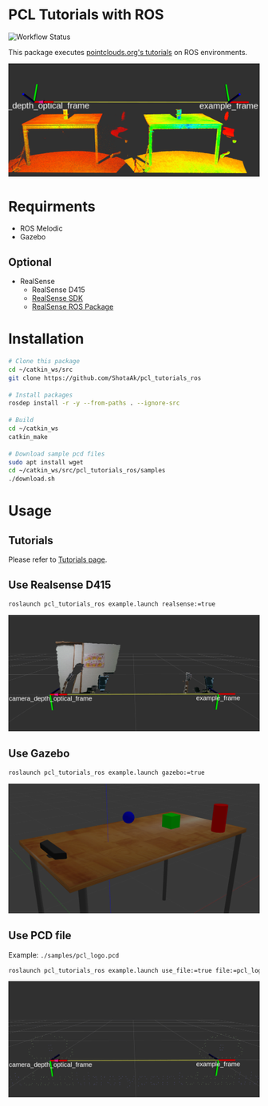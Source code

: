# PCL Tutorials with ROS

![Workflow Status](https://github.com/ShotaAk/pcl_tutorials_ros/workflows/ROS-Melodic/badge.svg)

This package executes [pointclouds.org's tutorials](http://www.pointclouds.org/documentation/tutorials/)
on ROS environments.

![statisticalOutlierRemoval](https://github.com/ShotaAk/pcl_tutorials_ros/blob/images/filtering/statisticalOutlierRemoval.png)

# Requirments

- ROS Melodic
- Gazebo

## Optional

- RealSense
    - RealSense D415 
    - [RealSense SDK](https://github.com/IntelRealSense/librealsense)
    - [RealSense ROS Package](https://github.com/IntelRealSense/realsense-ros)

# Installation

```bash
# Clone this package
cd ~/catkin_ws/src
git clone https://github.com/ShotaAk/pcl_tutorials_ros

# Install packages
rosdep install -r -y --from-paths . --ignore-src

# Build
cd ~/catkin_ws
catkin_make

# Download sample pcd files
sudo apt install wget
cd ~/catkin_ws/src/pcl_tutorials_ros/samples
./download.sh
```

# Usage

## Tutorials

Please refer to [Tutorials page](./doc/Tutorials.md).

## Use Realsense D415

```bash
roslaunch pcl_tutorials_ros example.launch realsense:=true
```

![realsense](https://github.com/ShotaAk/pcl_tutorials_ros/blob/images/realsense.png)

## Use Gazebo

```bash
roslaunch pcl_tutorials_ros example.launch gazebo:=true
```

![gazebo](https://github.com/ShotaAk/pcl_tutorials_ros/blob/images/gazebo.png)

## Use PCD file

Example: `./samples/pcl_logo.pcd`

```bash
roslaunch pcl_tutorials_ros example.launch use_file:=true file:=pcl_logo.pcd
```

![pcd_file](https://github.com/ShotaAk/pcl_tutorials_ros/blob/images/pcd.png)
